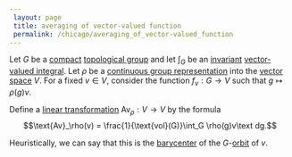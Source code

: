 ```yaml
---
 layout: page
 title: averaging of vector-valued function
 permalink: /chicago/averaging_of_vector-valued_function
---
```

Let $G$ be a [compact](https://mathgloss.github.io/MathGloss/compact) [topological group](https://mathgloss.github.io/MathGloss/topological_group) and let $\int_G$ be an [invariant](https://mathgloss.github.io/MathGloss/G-invariant_function) [vector-valued integral](https://mathgloss.github.io/MathGloss/vector-valued_integral). Let $\rho$ be a [continuous group representation](https://mathgloss.github.io/MathGloss/continuous_group_representation) into the [vector space](https://mathgloss.github.io/MathGloss/vector_space) $V$. For a fixed $v\in V$, consider the function $f_v:G\to V$ such that $g\mapsto \rho(g)v$. 

Define a [linear transformation](https://mathgloss.github.io/MathGloss/linear_transformation) $\text{Av}_\rho:V\to V$ by the formula $$\text{Av}_\rho(v) = \frac{1}{\text{vol}(G)}\int_G
\rho(g)v\text dg.$$ 

Heuristically, we can say that this is the [barycenter](https://mathgloss.github.io/MathGloss/barycenter) of the $G$-[orbit](https://mathgloss.github.io/MathGloss/orbit) of $v$. 